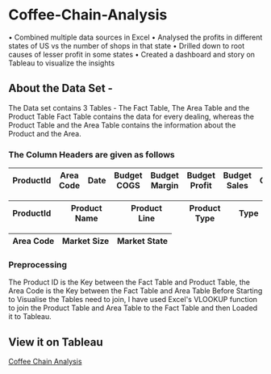 # Coffee-Chain-Analysis

• Combined multiple data sources in Excel
• Analysed the profits in different states of US vs the number of shops in that state
• Drilled down to root causes of lesser profit in some states
• Created a dashboard and story on Tableau to visualize the insights

## About the Data Set - 
The Data set contains 3 Tables - The Fact Table, The Area Table and the Product Table
Fact Table contains the data for every dealing, whereas the Product Table and the Area Table contains the information about the Product and the Area. 


### The Column Headers are given as follows
 
| ProductId	| Area Code |	Date |	Budget COGS |	Budget Margin |	Budget Profit |	Budget Sales |	COGS |	Inventory	Margin |	Marketing	Profit |	Sales	Total | Expenses |
|----|----|----|----|----|----|----|----|----|----|----|----|


| ProductId |	Product Name |	Product Line |	Product Type |	Type |
|----|----|----|----|----|


| Area Code |	Market Size |	Market	State |
|----|----|----|

### Preprocessing
The Product ID is the Key between the Fact Table and Product Table, the Area Code is the Key between the Fact Table and Area Table
Before Starting to Visualise the Tables need to join, I have used Excel's VLOOKUP function to join the Product Table and Area Table to the Fact Table and then Loaded it to Tableau.

## View it on Tableau
[Coffee Chain Analysis](https://public.tableau.com/app/profile/vineet.singh3192/viz/CoffeeChainDataAnalysis_16240870192740/Dashboard2)

